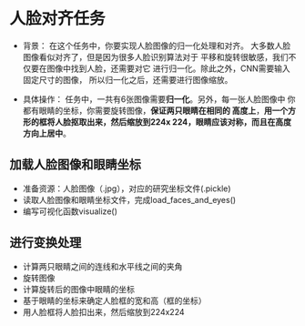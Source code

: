 #  人脸对齐任务
* 背景：
在这个任务中，你要实现人脸图像的归一化处理和对齐。
大多数人脸图像看似对齐了，但是因为很多人脸识别算法对于
平移和旋转很敏感，我们不仅要在图像中找到人脸，还需要对它
进行归一化。除此之外，CNN需要输入固定尺寸的图像，
所以归一化之后，还需要进行图像缩放。

* 具体操作：
任务中，一共有6张图像需要**归一化**。另外，每一张人脸图像中
你都有眼睛的坐标，你需要旋转图像，**保证两只眼睛在相同的
高度上**，**用一个方形的框将人脸抠取出来，然后缩放到224x
224，眼睛应该对称，而且在高度方向上居中**。

## 加载人脸图像和眼睛坐标
* 准备资源：人脸图像（.jpg），对应的研究坐标文件(.pickle)
* 读取人脸图像和眼睛坐标文件，完成load_faces_and_eyes()
* 编写可视化函数visualize()

##  进行变换处理
* 计算两只眼睛之间的连线和水平线之间的夹角
* 旋转图像
* 计算旋转后的图像中眼睛的坐标
* 基于眼睛的坐标来确定人脸框的宽和高（框的坐标）
* 用人脸框将人脸扣出来，然后缩放到224x224
